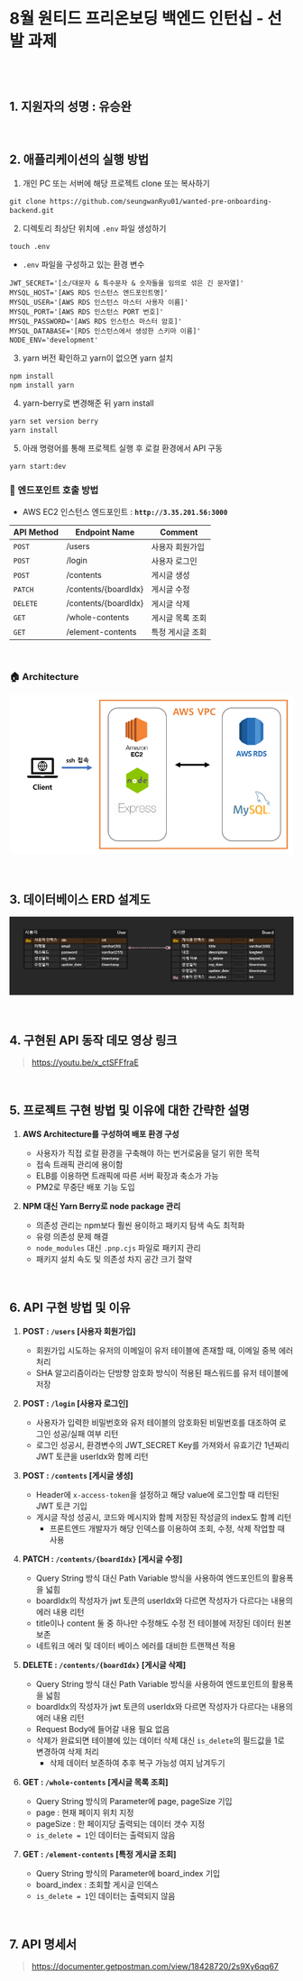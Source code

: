 # 8월 원티드 프리온보딩 백엔드 인턴십 - 선발 과제

<br></br>

## 1. 지원자의 성명 : 유승완

<br>

## 2. 애플리케이션의 실행 방법

1. 개인 PC 또는 서버에 해당 프로젝트 clone 또는 복사하기

```
git clone https://github.com/seungwanRyu01/wanted-pre-onboarding-backend.git
```

2. 디렉토리 최상단 위치에 `.env` 파일 생성하기

```
touch .env
```

- `.env` 파일을 구성하고 있는 환경 변수

```
JWT_SECRET='[소/대문자 & 특수문자 & 숫자들을 임의로 섞은 긴 문자열]'
MYSQL_HOST='[AWS RDS 인스턴스 엔드포인트명]'
MYSQL_USER='[AWS RDS 인스턴스 마스터 사용자 이름]'
MYSQL_PORT='[AWS RDS 인스턴스 PORT 번호]'
MYSQL_PASSWORD='[AWS RDS 인스턴스 마스터 암호]'
MYSQL_DATABASE='[RDS 인스턴스에서 생성한 스키마 이름]'
NODE_ENV='development'
```

3. yarn 버전 확인하고 yarn이 없으면 yarn 설치

```
npm install
npm install yarn
```

4. yarn-berry로 변경해준 뒤 yarn install

```
yarn set version berry
yarn install
```

5. 아래 명령어를 통해 프로젝트 실행 후 로컬 환경에서 API 구동

```
yarn start:dev
```

### 📢 엔드포인트 호출 방법

- AWS EC2 인스턴스 엔드포인트 : **`http://3.35.201.56:3000`**

| **API Method** | **Endpoint Name**    | **Comment**      |
| -------------- | -------------------- | ---------------- |
| `POST`         | /users               | 사용자 회원가입  |
| `POST`         | /login               | 사용자 로그인    |
| `POST`         | /contents            | 게시글 생성      |
| `PATCH`        | /contents/{boardIdx} | 게시글 수정      |
| `DELETE`       | /contents/{boardIdx} | 게시글 삭제      |
| `GET`          | /whole-contents      | 게시글 목록 조회 |
| `GET`          | /element-contents    | 특정 게시글 조회 |

<br>

### 🏠 Architecture

![Architecture](image.png)

<br>

## 3. 데이터베이스 ERD 설계도

![ERD_Architecture](BE_Pre_Onboarding_ERD.png)

<br>

## 4. 구현된 API 동작 데모 영상 링크

> https://youtu.be/x_ctSFFfraE

<br>

## 5. 프로젝트 구현 방법 및 이유에 대한 간략한 설명

1. **AWS Architecture를 구성하여 배포 환경 구성**

   - 사용자가 직접 로컬 환경을 구축해야 하는 번거로움을 덜기 위한 목적
   - 접속 트래픽 관리에 용이함
   - ELB를 이용하면 트래픽에 따른 서버 확장과 축소가 가능
   - PM2로 무중단 배포 기능 도입

2. **NPM 대신 Yarn Berry로 node package 관리**

   - 의존성 관리는 npm보다 훨씬 용이하고 패키지 탐색 속도 최적화
   - 유령 의존성 문제 해결
   - `node_modules` 대신 `.pnp.cjs` 파일로 패키지 관리
   - 패키지 설치 속도 및 의존성 차지 공간 크기 절약

<br>

## 6. API 구현 방법 및 이유

1. **POST : `/users` [사용자 회원가입]**

   - 회원가입 시도하는 유저의 이메일이 유저 테이블에 존재할 때, 이메일 중복 에러 처리
   - SHA 알고리즘이라는 단방향 암호화 방식이 적용된 패스워드를 유저 테이블에 저장

2. **POST : `/login` [사용자 로그인]**

   - 사용자가 입력한 비밀번호와 유저 테이블의 암호화된 비밀번호를 대조하여 로그인 성공/실패 여부 리턴
   - 로그인 성공시, 환경변수의 JWT_SECRET Key를 가져와서 유효기간 1년짜리 JWT 토큰을 userIdx와 함께 리턴

3. **POST : `/contents` [게시글 생성]**

   - Header에 `x-access-token`을 설정하고 해당 value에 로그인할 때 리턴된 JWT 토큰 기입
   - 게시글 작성 성공시, 코드와 메시지와 함께 저장된 작성글의 index도 함께 리턴
     - 프론트엔드 개발자가 해당 인덱스를 이용하여 조회, 수정, 삭제 작업할 때 사용

4. **PATCH : `/contents/{boardIdx}` [게시글 수정]**

   - Query String 방식 대신 Path Variable 방식을 사용하여 엔드포인트의 활용폭을 넓힘
   - boardIdx의 작성자가 jwt 토큰의 userIdx와 다르면 작성자가 다르다는 내용의 에러 내용 리턴
   - title이나 content 둘 중 하나만 수정해도 수정 전 테이블에 저장된 데이터 원본 보존
   - 네트워크 에러 및 데이터 베이스 에러를 대비한 트랜잭션 적용

5. **DELETE : `/contents/{boardIdx}` [게시글 삭제]**

   - Query String 방식 대신 Path Variable 방식을 사용하여 엔드포인트의 활용폭을 넓힘
   - boardIdx의 작성자가 jwt 토큰의 userIdx와 다르면 작성자가 다르다는 내용의 에러 내용 리턴
   - Request Body에 들어갈 내용 필요 없음
   - 삭제가 완료되면 테이블에 있는 데이터 삭제 대신 `is_delete`의 필드값을 1로 변경하여 삭제 처리
     - 삭제 데이터 보존하여 추후 복구 가능성 여지 남겨두기

6. **GET : `/whole-contents` [게시글 목록 조회]**

   - Query String 방식의 Parameter에 page, pageSize 기입
   - page : 현재 페이지 위치 지정
   - pageSize : 한 페이지당 출력되는 데이터 갯수 지정
   - `is_delete = 1`인 데이터는 출력되지 않음

7. **GET : `/element-contents` [특정 게시글 조회]**

   - Query String 방식의 Parameter에 board_index 기입
   - board_index : 조회할 게시글 인덱스
   - `is_delete = 1`인 데이터는 출력되지 않음

<br>

## 7. API 명세서

> https://documenter.getpostman.com/view/18428720/2s9Xy6qq67
